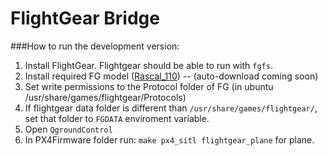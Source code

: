 # FlightGear Bridge

###How to run the development version:

1) Install FlightGear. Flightgear should be able to run with ```fgfs```.
2) Install required FG model ([Rascal_110](http://wiki.flightgear.org/Rascal_110)) -- (auto-download coming soon)
3) Set write permissions to the Protocol folder of FG (in ubuntu /usr/share/games/flightgear/Protocols)
4) If flightgear data folder is different than ```/usr/share/games/flightgear/```, set that folder to ```FGDATA``` enviroment variable.
5) Open ```QgroundControl```
6) In PX4Firmware folder run: ```make px4_sitl flightgear_plane``` for plane.

